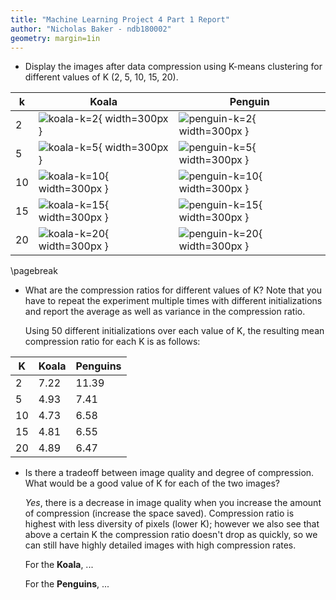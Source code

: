 ```yaml
---
title: "Machine Learning Project 4 Part 1 Report"
author: "Nicholas Baker - ndb180002"
geometry: margin=1in
---
```


* Display the images after data compression using K-means clustering for different values of K (2, 5, 10, 15, 20).

| k | Koala | Penguin |
|---|---|---|
| 2  | ![koala-k=2](./images/Koala-2.jpg){ width=300px }   | ![penguin-k=2](./images/Penguins-2.jpg){ width=300px }   |   
| 5  | ![koala-k=5](./images/Koala-5.jpg){ width=300px }   | ![penguin-k=5](./images/Penguins-5.jpg){ width=300px }   | 
| 10 | ![koala-k=10](./images/Koala-10.jpg){ width=300px } | ![penguin-k=10](./images/Penguins-10.jpg){ width=300px } |
| 15 | ![koala-k=15](./images/Koala-15.jpg){ width=300px } | ![penguin-k=15](./images/Penguins-15.jpg){ width=300px } |
| 20 | ![koala-k=20](./images/Koala-20.jpg){ width=300px } | ![penguin-k=20](./images/Penguins-20.jpg){ width=300px } |

\pagebreak

* What are the compression ratios for different values of K? Note that you have
to repeat the experiment multiple times with different initializations and report
the average as well as variance in the compression ratio.

    Using 50 different initializations over each value of K,
    the resulting mean compression ratio for each K is as follows:

| K | Koala | Penguins |
|---|---|---|
| 2  | 7.22 | 11.39 |
| 5  | 4.93 |  7.41 |
| 10 | 4.73 |  6.58 |
| 15 | 4.81 |  6.55 |
| 20 | 4.89 |  6.47 |
 
* Is there a tradeoff between image quality and degree of compression. What
would be a good value of K for each of the two images?

    *Yes*, there is a decrease in image quality when you increase the amount of
    compression (increase the space saved). Compression ratio is highest with
    less diversity of pixels (lower K); however we also see that above a certain
    K the compression ratio doesn't drop as quickly, so we can still have highly 
    detailed images with high compression rates. 

    For the **Koala**, ...

    For the **Penguins**, ...